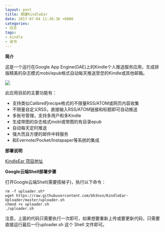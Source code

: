 ```yaml
---
layout: post
title: 搭建KindleEar
date: 2017-07-04 11:36:36 +0800
categories:
- 日志
tags:
- kindle
- 读书
---
```


**简介**    

这是一个运行在Google App Engine(GAE)上的Kindle个人推送服务应用，生成排版精美的杂志模式mobi/epub格式自动每天推送至您的Kindle或其他邮箱。

![](https://github.com/bh3nvn/bh3nvn.github.io/raw/master/image/2017/2017-07-04-01.png)

此应用目前的主要功能有：  

* 支持类似Calibre的recipe格式的不限量RSS/ATOM或网页内容收集
* 不限量自定义RSS，直接输入RSS/ATOM链接和标题即可自动推送
* 多账号管理，支持多用户和多Kindle
* 生成带图的杂志格式mobi或带图的有目录epub
* 自动每天定时推送
* 强大而且方便的邮件中转服务
* 和Evernote/Pocket/Instapaper等系统的集成

**部署说明**    

[KindleEar 项目地址](https://github.com/cdhigh/KindleEar/blob/master/readme.md)

**Google云端Shell部署步骤**    

  打开Google云端Shell(需要搭梯子)，执行以下命令：    
```
rm -f uploader.sh*
wget https://raw.githubusercontent.com/bh3nvn/KindleEar-Uploader/master/uploader.sh
chmod +x uploader.sh
./uploader.sh
```
  注意，上面的代码只需要执行一次即可，如果想要重新上传或要更新代码，只需要直接运行最后一行uploader.sh 这个 Shell 文件即可。
